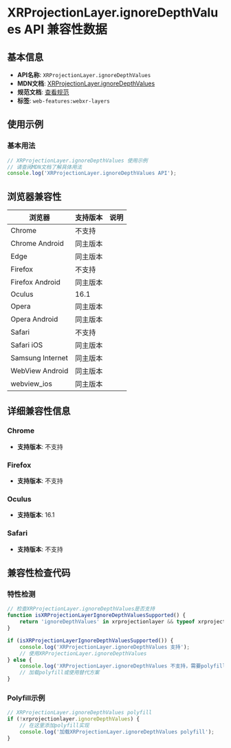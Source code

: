 # XRProjectionLayer.ignoreDepthValues API 兼容性数据

## 基本信息

- **API名称**: `XRProjectionLayer.ignoreDepthValues`
- **MDN文档**: [XRProjectionLayer.ignoreDepthValues](https://developer.mozilla.org/docs/Web/API/XRProjectionLayer/ignoreDepthValues)
- **规范文档**: [查看规范](https://immersive-web.github.io/layers/#dom-xrprojectionlayer-ignoredepthvalues)
- **标签**: `web-features:webxr-layers`

## 使用示例

### 基本用法

```javascript
// XRProjectionLayer.ignoreDepthValues 使用示例
// 请查阅MDN文档了解具体用法
console.log('XRProjectionLayer.ignoreDepthValues API');
```

## 浏览器兼容性

| 浏览器 | 支持版本 | 说明 |
|--------|----------|------|
| Chrome | 不支持 |  |
| Chrome Android | 同主版本 |  |
| Edge | 同主版本 |  |
| Firefox | 不支持 |  |
| Firefox Android | 同主版本 |  |
| Oculus | 16.1 |  |
| Opera | 同主版本 |  |
| Opera Android | 同主版本 |  |
| Safari | 不支持 |  |
| Safari iOS | 同主版本 |  |
| Samsung Internet | 同主版本 |  |
| WebView Android | 同主版本 |  |
| webview_ios | 同主版本 |  |

## 详细兼容性信息

### Chrome

- **支持版本**: 不支持

### Firefox

- **支持版本**: 不支持

### Oculus

- **支持版本**: 16.1

### Safari

- **支持版本**: 不支持

## 兼容性检查代码

### 特性检测

```javascript
// 检查XRProjectionLayer.ignoreDepthValues是否支持
function isXRProjectionLayerIgnoreDepthValuesSupported() {
    return 'ignoreDepthValues' in xrprojectionlayer && typeof xrprojectionlayer.ignoreDepthValues === 'function';
}

if (isXRProjectionLayerIgnoreDepthValuesSupported()) {
    console.log('XRProjectionLayer.ignoreDepthValues 支持');
    // 使用XRProjectionLayer.ignoreDepthValues
} else {
    console.log('XRProjectionLayer.ignoreDepthValues 不支持，需要polyfill');
    // 加载polyfill或使用替代方案
}
```

### Polyfill示例

```javascript
// XRProjectionLayer.ignoreDepthValues polyfill
if (!xrprojectionlayer.ignoreDepthValues) {
    // 在这里添加polyfill实现
    console.log('加载XRProjectionLayer.ignoreDepthValues polyfill');
}
```

